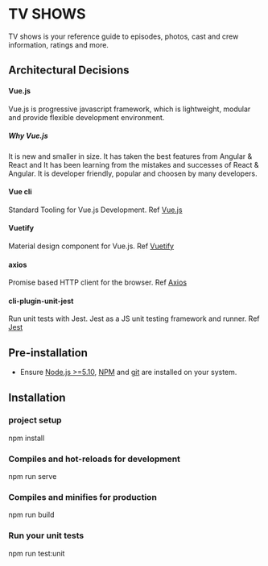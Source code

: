 # TV SHOWS

TV shows is your reference guide to episodes, photos, cast and crew information, ratings and more.

## Architectural Decisions

#### Vue.js
Vue.js is progressive javascript framework, which is lightweight, modular and provide flexible development environment.

##### Why Vue.js
It is new and smaller in size. It has taken the best features from Angular & React and It has been learning from the mistakes and successes of React & Angular. It is developer friendly, popular and choosen by many developers.

#### Vue cli
Standard Tooling for Vue.js Development. Ref [Vue.js](https://cli.vuejs.org/)
#### Vuetify
Material design component for Vue.js. Ref [Vuetify](https://vuetifyjs.com/en/)
#### axios
Promise based HTTP client for the browser. Ref [Axios](https://github.com/axios/axios)
#### cli-plugin-unit-jest
Run unit tests with Jest. Jest as a JS unit testing framework and runner. Ref [Jest](https://cli.vuejs.org/core-plugins/unit-jest.html)

## Pre-installation

- Ensure [Node.js  >=5.10](https://nodejs.org/en/download/), [NPM](https://docs.npmjs.com) and [git](https://git-scm.com/book/en/v2/Getting-Started-Installing-Git) are installed on your system.


## Installation

### project setup
npm install

### Compiles and hot-reloads for development
npm run serve

### Compiles and minifies for production
npm run build

### Run your unit tests
npm run test:unit